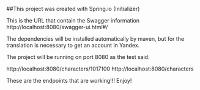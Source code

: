 

##This project was created with Spring.io (Initializer)


This is the URL that contain the Swagger information http://localhost:8080/swagger-ui.html#/

The dependencies will be installed automatically by maven, but for the translation is necessary to get an account in Yandex.

The project will be running on port 8080 as the test said.

http://localhost:8080/characters/1017100
http://localhost:8080/characters

These are the endpoints that are working!!! Enjoy!